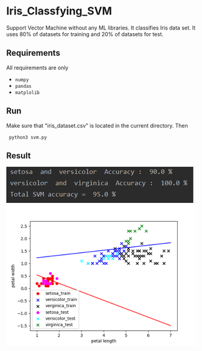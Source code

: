 # Iris_Classfying_SVM
Support Vector Machine without any ML libraries. It classifies Iris data set.
It uses 80% of datasets for training and 20% of datasets for test.

Requirements
---------------------
All requirements are only 
* ```numpy```
* ```pandas```
* ```matplolib```

Run
---------------------
Make sure that "iris_dataset.csv" is located in the current directory. Then
<pre><code> python3 svm.py </pre></code>

Result
---------------------
<img src="src/accuracy.png" > </img>
<img src="src/result.png" > </img>
